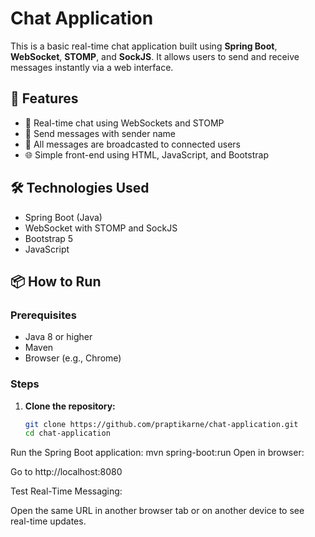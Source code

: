 # Chat Application

This is a basic real-time chat application built using **Spring Boot**, **WebSocket**, **STOMP**, and **SockJS**. It allows users to send and receive messages instantly via a web interface.

## 🚀 Features

- 🔄 Real-time chat using WebSockets and STOMP
- 👤 Send messages with sender name
- 💬 All messages are broadcasted to connected users
- 🌐 Simple front-end using HTML, JavaScript, and Bootstrap

## 🛠 Technologies Used

- Spring Boot (Java)
- WebSocket with STOMP and SockJS
- Bootstrap 5
- JavaScript

## 📦 How to Run

### Prerequisites

- Java 8 or higher
- Maven
- Browser (e.g., Chrome)

### Steps

1. **Clone the repository:**

   ```bash
   git clone https://github.com/praptikarne/chat-application.git
   cd chat-application
Run the Spring Boot application:
mvn spring-boot:run
Open in browser:

Go to http://localhost:8080

Test Real-Time Messaging:

Open the same URL in another browser tab or on another device to see real-time updates.

